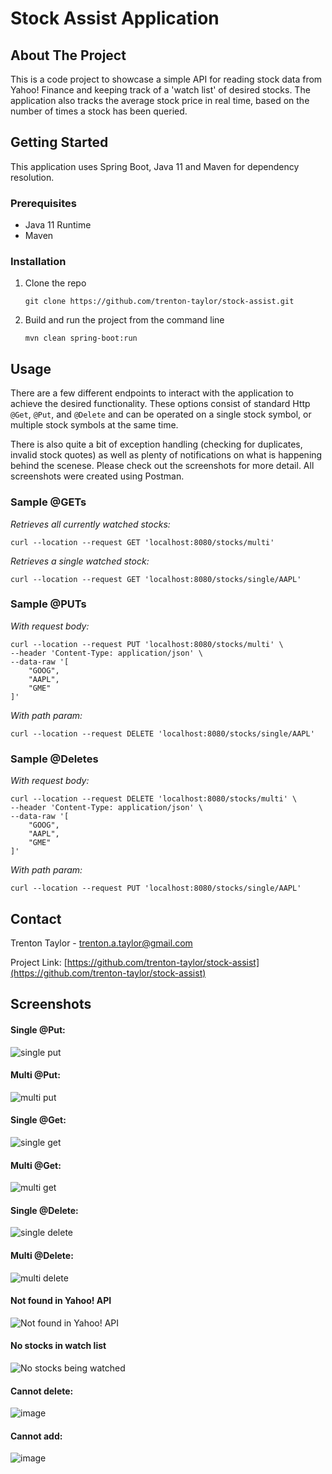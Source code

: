 # Stock Assist Application
## About The Project
This is a code project to showcase a simple API for reading stock data from Yahoo! Finance and keeping track of a 'watch list' of desired stocks. The application also tracks the average stock price in real time, based on the number of times a stock has been queried.

## Getting Started

This application uses Spring Boot, Java 11 and Maven for dependency resolution. 

### Prerequisites

- Java 11 Runtime
- Maven 

### Installation

1. Clone the repo
   ```
   git clone https://github.com/trenton-taylor/stock-assist.git
   ```
4. Build and run the project from the command line
   ```
   mvn clean spring-boot:run
   ```

## Usage
There are a few different endpoints to interact with the application to achieve the desired functionality. These options consist of standard Http `@Get`, `@Put`, and `@Delete` and can be operated on a single stock symbol, or multiple stock symbols at the same time.

There is also quite a bit of exception handling (checking for duplicates, invalid stock quotes) as well as plenty of notifications on what is happening behind the scenese. Please check out the screenshots for more detail. All screenshots were created using Postman.

### Sample @GETs
*Retrieves all currently watched stocks:*
```
curl --location --request GET 'localhost:8080/stocks/multi'
```

*Retrieves a single watched stock:*
```
curl --location --request GET 'localhost:8080/stocks/single/AAPL'
```
### Sample @PUTs
*With request body:*
```
curl --location --request PUT 'localhost:8080/stocks/multi' \
--header 'Content-Type: application/json' \
--data-raw '[
    "GOOG",
    "AAPL",
    "GME"
]'
```

*With path param:*
```
curl --location --request DELETE 'localhost:8080/stocks/single/AAPL'
```

### Sample @Deletes
*With request body:*
```
curl --location --request DELETE 'localhost:8080/stocks/multi' \
--header 'Content-Type: application/json' \
--data-raw '[
    "GOOG",
    "AAPL",
    "GME"
]'
```

*With path param:*
```
curl --location --request PUT 'localhost:8080/stocks/single/AAPL'
```


## Contact

Trenton Taylor - trenton.a.taylor@gmail.com

Project Link: [https://github.com/trenton-taylor/stock-assist](https://github.com/trenton-taylor/stock-assist)

## Screenshots
#### Single @Put:
![single put](https://user-images.githubusercontent.com/9722718/125177438-a9d58f00-e1a9-11eb-94ef-3dad8501f75b.png)
#### Multi @Put:
![multi put](https://user-images.githubusercontent.com/9722718/125177412-84e11c00-e1a9-11eb-923c-c9733b7e445a.png)
#### Single @Get:
![single get](https://user-images.githubusercontent.com/9722718/125177452-ceca0200-e1a9-11eb-98d9-62c93d34a72d.png)
#### Multi @Get:
![multi get](https://user-images.githubusercontent.com/9722718/125177446-bfe34f80-e1a9-11eb-8a32-26541ffb8972.png)
#### Single @Delete:
![single delete](https://user-images.githubusercontent.com/9722718/125177469-f325de80-e1a9-11eb-9339-427fadeb5fb1.png)
#### Multi @Delete:
![multi delete](https://user-images.githubusercontent.com/9722718/125177476-06d14500-e1aa-11eb-94ad-90d31b3b7c18.png)
#### Not found in Yahoo! API
![Not found in Yahoo! API](https://user-images.githubusercontent.com/9722718/125177398-6844e400-e1a9-11eb-8aba-f1d23fe36f6f.png)
#### No stocks in watch list
![No stocks being watched](https://user-images.githubusercontent.com/9722718/125177527-90811280-e1aa-11eb-97bf-c26e9a45b214.png)
#### Cannot delete:
![image](https://user-images.githubusercontent.com/9722718/125177751-6fb9bc80-e1ac-11eb-8de9-0ce887f03c69.png)
#### Cannot add:
![image](https://user-images.githubusercontent.com/9722718/125177815-e9ea4100-e1ac-11eb-8053-69e25eba32c1.png)





